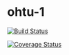 # ohtu-1

[![Build Status](https://travis-ci.org/HeikkiR/ohtu-1.svg?branch=master)](https://travis-ci.org/HeikkiR/ohtu-1)

[![Coverage Status](https://coveralls.io/repos/github/HeikkiR/ohtu-1/badge.svg?branch=master)](https://coveralls.io/github/HeikkiR/ohtu-1?branch=master)
